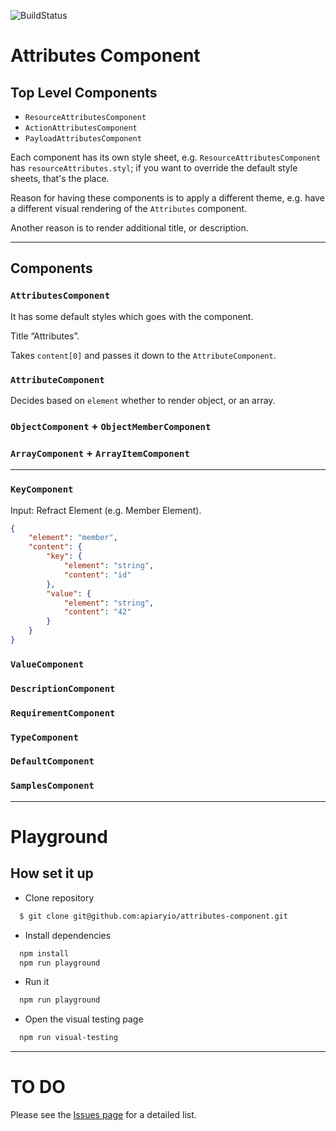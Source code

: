 ![BuildStatus](https://circleci.com/gh/apiaryio/attributes-component/tree/master.svg?style=shield&circle-token=18099f7d91b1c3e6ff9377b466852e78236a670c)

# Attributes Component

## Top Level Components

* `ResourceAttributesComponent`
* `ActionAttributesComponent`
* `PayloadAttributesComponent`

Each component has its own style sheet, e.g. `ResourceAttributesComponent` has `resourceAttributes.styl`; if you want to override the default style sheets, that's the place.

Reason for having these components is to apply a different theme, e.g. have a different visual rendering of the `Attributes` component.

Another reason is to render additional title, or description.

---

## Components

### `AttributesComponent`

It has some default styles which goes with the component.

Title “Attributes”.

Takes `content[0]` and passes it down to the `AttributeComponent`.

### `AttributeComponent`

Decides based on `element` whether to render object, or an array.

### `ObjectComponent` + `ObjectMemberComponent`

### `ArrayComponent` + `ArrayItemComponent`


---


### `KeyComponent`

Input: Refract Element (e.g. Member Element).

```json
{
    "element": "member",
    "content": {
        "key": {
            "element": "string",
            "content": "id"
        },
        "value": {
            "element": "string",
            "content": "42"
        }
    }
}
```

### `ValueComponent`
### `DescriptionComponent`
### `RequirementComponent`
### `TypeComponent`
### `DefaultComponent`
### `SamplesComponent`



---

# Playground

## How set it up

+ Clone repository
```bash
  $ git clone git@github.com:apiaryio/attributes-component.git
```

+ Install dependencies

```bash
  npm install
  npm run playground
```

+ Run it

```bash
  npm run playground
```

+ Open the visual testing page
```bash
  npm run visual-testing
```

---


# TO DO

Please see the [Issues page](https://github.com/apiaryio/attributes-component/issues) for a detailed list.
